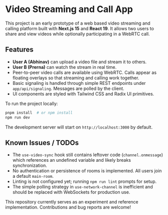 # Video Streaming and Call App

This project is an early prototype of a web based video streaming and calling platform built with **Next.js 15** and **React 19**. It allows two users to share and view videos while optionally participating in a WebRTC call.

## Features

- **User A (Abhinav)** can upload a video file and stream it to others.
- **User B (Prerna)** can watch the stream in real time.
- Peer-to-peer video calls are available using WebRTC. Calls appear as floating overlays so that streaming and calling work together.
- Basic signaling is handled through simple REST endpoints under `app/api/signaling`. Messages are polled by the client.
- UI components are styled with Tailwind CSS and Radix UI primitives.

To run the project locally:

```bash
pnpm install  # or npm install
npm run dev
```

The development server will start on `http://localhost:3000` by default.

## Known Issues / TODOs

- The `use-video-sync` hook still contains leftover code (`channel.onmessage`) which references an undefined variable and likely breaks synchronization.
- No authentication or persistence of rooms is implemented. All users join a default `main-room`.
- Linting is not configured yet; running `npm run lint` prompts for setup.
- The simple polling strategy in `use-network-channel` is inefficient and should be replaced with WebSockets for production use.

This repository currently serves as an experiment and reference implementation. Contributions and bug reports are welcome!
